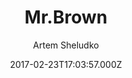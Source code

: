 ---
title: Mr.Brown
github: https://github.com/artemsheludko/mr-brown
demo: https://artemsheludko.pw/mr-brown
author: Artem Sheludko
ssg:
  - Jekyll
cms:
  - No Cms
date: 2017-02-23T17:03:57.000Z
description: Mr.Brown is a responsive Jekyll theme
stale: true
disabled: false
disabled_reason: ''
draft: true
---